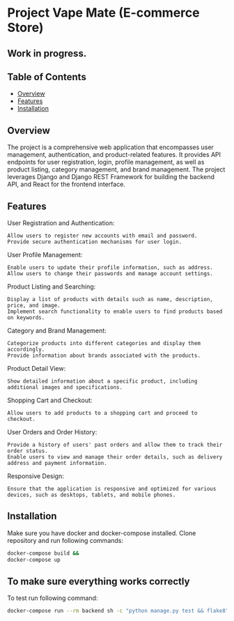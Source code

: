 # Project Vape Mate (E-commerce Store)

## Work in progress.

## Table of Contents

- [Overview](#overview)
- [Features](#features)
- [Installation](#installation)
## Overview

The project is a comprehensive web application that encompasses user management, authentication, and product-related features. It provides API endpoints for user registration, login, profile management, as well as product listing, category management, and brand management. The project leverages Django and Django REST Framework for building the backend API, and React for the frontend interface.


## Features

User Registration and Authentication:

    Allow users to register new accounts with email and password.
    Provide secure authentication mechanisms for user login.

User Profile Management:

    Enable users to update their profile information, such as address.
    Allow users to change their passwords and manage account settings.

Product Listing and Searching:

    Display a list of products with details such as name, description, price, and image.
    Implement search functionality to enable users to find products based on keywords.

Category and Brand Management:

    Categorize products into different categories and display them accordingly.
    Provide information about brands associated with the products.

Product Detail View:

    Show detailed information about a specific product, including additional images and specifications.

Shopping Cart and Checkout:

    Allow users to add products to a shopping cart and proceed to checkout.

User Orders and Order History:

    Provide a history of users' past orders and allow them to track their order status.
    Enable users to view and manage their order details, such as delivery address and payment information.

Responsive Design:

    Ensure that the application is responsive and optimized for various devices, such as desktops, tablets, and mobile phones.

## Installation

Make sure you have docker and docker-compose installed.
Clone repository and run following commands:

```bash
docker-compose build &&
docker-compose up
```

## To make sure everything works correctly

To test run following command:

```bash
docker-compose run --rm backend sh -c "python manage.py test && flake8"
```